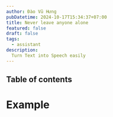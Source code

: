 ```yaml
---
author: Đào Vũ Hưng
pubDatetime: 2024-10-17T15:34:37+07:00
title: Never leave anyone alone 
featured: false
draft: false
tags:
  - assistant 
description:
  Turn Text into Speech easily 
---
```

## Table of contents
# Example 